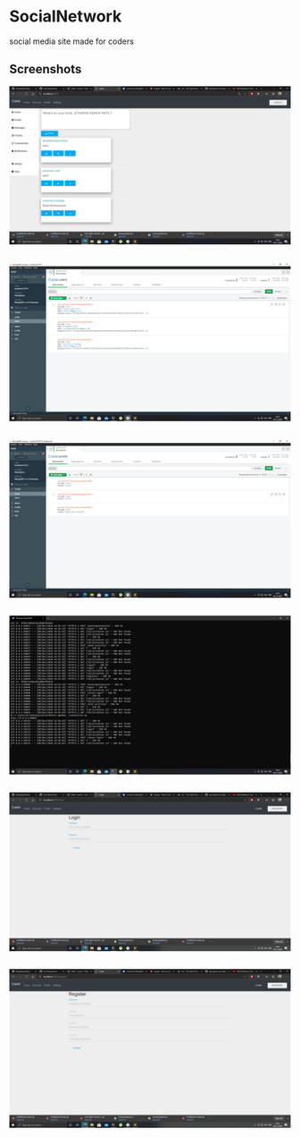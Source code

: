 # SocialNetwork
social media site made for coders

## Screenshots

![Image](https://github.com/Attupatil/SocialNetwork/blob/master/ScreenShot/Screenshot%20(48).png "Attupatil_SocialNetwork/Coplat")
##
![Image](https://github.com/Attupatil/SocialNetwork/blob/master/ScreenShot/Screenshot%20(50).png "Attupatil_SocialNetwork/Coplat")
##
![Image](https://github.com/Attupatil/SocialNetwork/blob/master/ScreenShot/Screenshot%20(51).png "Attupatil_SocialNetwork/Coplat")
##
![Image](https://github.com/Attupatil/SocialNetwork/blob/master/ScreenShot/Screenshot%20(52).png "Attupatil_SocialNetwork/Coplat")
##
![Image](https://github.com/Attupatil/SocialNetwork/blob/master/ScreenShot/Screenshot%20(53).png "Attupatil_SocialNetwork/Coplat")
##
![Image](https://github.com/Attupatil/SocialNetwork/blob/master/ScreenShot/Screenshot%20(54).png "Attupatil_SocialNetwork/Coplat")
